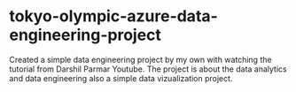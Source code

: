 # tokyo-olympic-azure-data-engineering-project
Created a simple data engineering project by my own with watching the tutorial from Darshil Parmar Youtube. 
The project is about  the data analytics and data engineering also a simple data vizualization project. 

